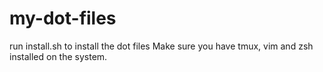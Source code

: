 # my-dot-files
run install.sh to install the dot files
Make sure you have tmux, vim and zsh installed on the system.
